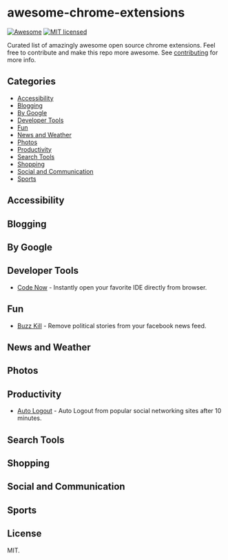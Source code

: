 # awesome-chrome-extensions
[![Awesome](https://cdn.rawgit.com/sindresorhus/awesome/d7305f38d29fed78fa85652e3a63e154dd8e8829/media/badge.svg)](https://github.com/sindresorhus/awesome)
[![MIT licensed](https://img.shields.io/badge/license-MIT-blue.svg)](https://github.com/v-adhithyan/awesome-chrome-extensions/blob/master/LICENSE)

Curated list of amazingly awesome open source chrome extensions. Feel free to contribute and make this repo more awesome. See [contributing](https://github.com/v-adhithyan/awesome-chrome-extensions/blob/master/CONTRIBUTING.md) for more info.

## Categories
- [Accessibility](#accessibility)
- [Blogging](#blogging)
- [By Google](#by-google)
- [Developer Tools](#developer-tools)
- [Fun](#fun)
- [News and Weather](#news-and-weather)
- [Photos](#photos)
- [Productivity](#productivity)
- [Search Tools](#search-tools)
- [Shopping](#shopping)
- [Social and Communication](#social-and-communication)
- [Sports](#sports)

## Accessibility

## Blogging

## By Google

## Developer Tools
* [Code Now](https://github.com/ashish1294/code-now) - Instantly open your favorite IDE directly from browser.

## Fun
* [Buzz Kill](https://github.com/hartleybrody/buzzkill) - Remove political stories from your facebook news feed.

## News and Weather

## Photos

## Productivity
* [Auto Logout](https://github.com/v-adhithyan/AutoLogout) - Auto Logout from popular social networking sites after 10 minutes.

## Search Tools

## Shopping

## Social and Communication

## Sports

## License

  MIT.
